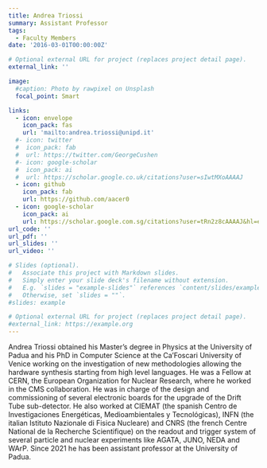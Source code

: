 ```yaml
--- 
title: Andrea Triossi
summary: Assistant Professor
tags:
  - Faculty Members
date: '2016-03-01T00:00:00Z'

# Optional external URL for project (replaces project detail page).
external_link: ''

image:
  #caption: Photo by rawpixel on Unsplash
  focal_point: Smart

links:
  - icon: envelope
    icon_pack: fas
    url: 'mailto:andrea.triossi@unipd.it'
  #- icon: twitter
  #  icon_pack: fab
  #  url: https://twitter.com/GeorgeCushen
  #- icon: google-scholar
  #  icon_pack: ai
  #  url: https://scholar.google.co.uk/citations?user=sIwtMXoAAAAJ
  - icon: github
    icon_pack: fab
    url: https://github.com/aacer0
  - icon: google-scholar
    icon_pack: ai
    url: https://scholar.google.com.sg/citations?user=tRn2z8cAAAAJ&hl=en
url_code: ''
url_pdf: ''
url_slides: ''
url_video: ''

# Slides (optional).
#   Associate this project with Markdown slides.
#   Simply enter your slide deck's filename without extension.
#   E.g. `slides = "example-slides"` references `content/slides/example-slides.md`.
#   Otherwise, set `slides = ""`.
#slides: example

# Optional external URL for project (replaces project detail page).
#external_link: https://example.org
---
```


Andrea Triossi obtained his Master’s degree in Physics at the University of Padua and his PhD in Computer Science at the Ca’Foscari University of Venice working on the investigation of new methodologies allowing the hardware synthesis starting from high level languages. He was a Fellow at CERN, the European Organization for Nuclear Research, where he worked in the CMS collaboration. He was in charge of the design and commissioning of several electronic boards for the upgrade of the Drift Tube sub-detector. He also worked at CIEMAT (the spanish Centro de Investigaciones Energéticas, Medioambientales y Tecnológicas), INFN (the italian Istituto Nazionale di Fisica Nucleare) and CNRS (the french Centre National de la Recherche Scientifique) on the readout and trigger system of several particle and nuclear experiments like AGATA, JUNO, NEDA and WArP. Since 2021 he has been assistant professor at the University of Padua.
